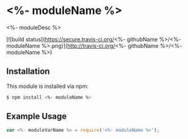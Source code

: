 # <%- moduleName %>

<%- moduleDesc %>

[![build status](https://secure.travis-ci.org/<%- githubName %>/<%- moduleName %>.png)](http://travis-ci.org/<%- githubName %>/<%- moduleName %>)

## Installation

This module is installed via npm:

``` bash
$ npm install <%- moduleName %>
```

## Example Usage

``` js
var <%- moduleVarName %> = require('<%- moduleName %>');
```

